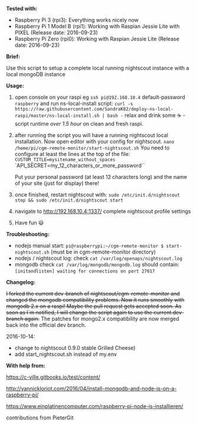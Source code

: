 __Tested with:__

- Raspberry Pi 3 (rpi3): Everything works nicely now
- Raspberry Pi 1 Model B (rpi1): Working with Raspian Jessie Lite with PIXEL (Release date: 2016-09-23)
- Raspberry Pi Zero (rpi0): Working with Raspian Jessie Lite (Release date: 2016-09-23)

__Brief:__

Use this script to setup a complete local running nightscout instance with a local mongoDB instance

__Usage:__

 1. open console on your raspi eg `ssh pi@192.168.10.4` default-password `raspberry` and run ns-local-install script:
    `curl -s https://raw.githubusercontent.com/SandraK82/deploy-ns-local-raspi/master/ns-local-install.sh | bash -`
    relax and drink some :coffee: - script runtime *over 1.5 hour* on clean and fresh raspi.
 2. after running the script you will have a running nightscout local installation. Now open editor with your config for nightscout.
    `nano /home/pi/cgm-remote-monitor/start-nightscout.sh`
     You need to configure at least the lines at the top of the file:
    `CUSTOM_TITLE=mysitename_without_spaces`
    `API_SECRET=my_12_characters_or_more_password``
	
    Put your personal password (at least 12 characters long) and the name of your site (just for display) there!
 
 3. once finished, restart nightscout with: `sudo /etc/init.d/nightscout stop && sudo /etc/init.d/nightscout start`
 4. navigate to http://192.168.10.4:1337/ complete nightscout profile settings
 5. Have fun :smiley:

__Troubleshooting:__

 * nodejs manual start: `pi@raspberrypi:~/cgm-remote-monitor $ start-nightscout.sh` (must be in cgm-remote-monitor directory)
 * nodejs / nightscout log: check `cat /var/log/openaps/nightscout.log` 
 * mongodb check `cat /var/log/mongodb/mongodb.log` should contain: `[initandlisten] waiting for connections on port 27017`

__Changelog:__

~~I forked the current dev-branch of nightscout/cgm-remote-monitor and changed the mongodb compatibility problems. Now it runs smoothly with mongodb 2.x on a raspi!
Maybe the pull request gets accepted soon. As soon as I´m notified, I will change the script again to use the current dev-branch again.~~
The patches for mongo2.x compatibility are now merged back into the official dev branch.

2016-10-14: 

- change to nightscout 0.9.0 stable Grilled Cheese)
- add start_nightscout.sh instead of my.env

__With help from:__

https://c-ville.gitbooks.io/test/content/

http://yannickloriot.com/2016/04/install-mongodb-and-node-js-on-a-raspberry-pi/

https://www.einplatinencomputer.com/raspberry-pi-node-js-installieren/

contributions from PieterGit
